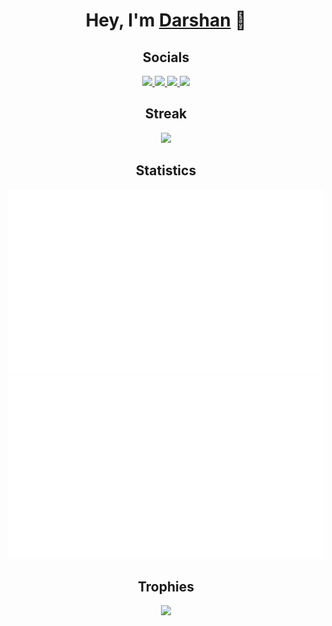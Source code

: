 <!-- main -->

<h1 align="center">Hey, I'm <a href="https://darshan.studio/">Darshan</a> 👋</h1>

<!-- socials -->
<div align="center">
  <h2>Socials</h2>
  <div>
    <!-- discord -->
    <a href="https://discord.com/users/838620835282812969">
      <img src="https://img.shields.io/badge/%40l.orenz-fff?style=flat&logo=discord&logoColor=5865f2&labelColor=1b2531&color=1b2531">
    </a>
    <!-- instagram -->
    <a href="https://instagram.com/%40bruh.darshan">
      <img src="https://img.shields.io/badge/%40bruh.darshan-fff?style=flat&logo=instagram&logoColor=ff66cc&labelColor=1b2531&color=1b2531">
    </a>
    <!-- spotify -->
    <a href="https://open.spotify.com/user/31cuw64kbwyw4vn6epubs7kzdkpq">
      <img src="https://img.shields.io/badge/Lorenz-fff?style=flat&logo=spotify&logoColor=1DB954&labelColor=1b2531&color=1b2531">
    </a>
    <!-- stackoverflow -->
    <a href="https://stackoverflow.com/users/15748819/darshan-b">
      <img src="https://img.shields.io/badge/Darshan%20B-fff?style=flat&logo=stackoverflow&logoColor=F48024&labelColor=1b2531&color=1b2531">
    </a>
  </div>
</div>

<!-- streak -->
<div align="center">
  <h2>Streak</h2>
  <div>
    <img src="https://streak-stats.demolab.com?user=Dqrshan&theme=dark&border_radius=5&stroke=999999&border=999999&background=0d1117">
  </div>
</div>

<!-- github stats -->
<div align="center">
  <h2>Statistics</h2>
  <div>
    <img src="https://raw.githubusercontent.com/Dqrshan/github-stats/master/generated/overview.svg#gh-dark-mode-only">
    <img src="https://raw.githubusercontent.com/Dqrshan/github-stats/master/generated/languages.svg#gh-dark-mode-only">
  </div>
</div>

<!-- trophies -->
<div align="center">
  <div>
  <h2>Trophies</h2>
    <img src="https://github-profile-trophy.vercel.app/?username=Dqrshan&theme=juicyfresh&row=1&margin-w=7&margin-h=10&no-frame=true">
  </div>
</div>
